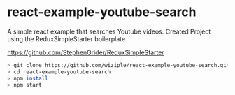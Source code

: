 # react-example-youtube-search

A simple react example that searches Youtube videos.
Created Project using the ReduxSimpleStarter boilerplate.

https://github.com/StephenGrider/ReduxSimpleStarter

```bash
> git clone https://github.com/wiziple/react-example-youtube-search.git
> cd react-example-youtube-search
> npm install
> npm start
```